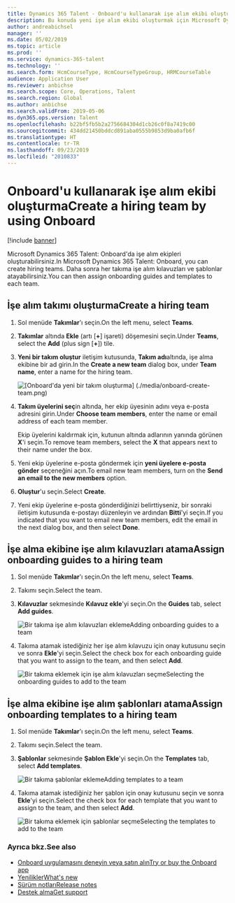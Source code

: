 ```yaml
---
title: Dynamics 365 Talent - Onboard'u kullanarak işe alım ekibi oluşturma
description: Bu konuda yeni işe alım ekibi oluşturmak için Microsoft Dynamics 365 Talent - Onboard uygulamasının nasıl kullanılacağı açıklanmaktadır.
author: andreabichsel
manager: ''
ms.date: 05/02/2019
ms.topic: article
ms.prod: ''
ms.service: dynamics-365-talent
ms.technology: ''
ms.search.form: HcmCourseType, HcmCourseTypeGroup, HRMCourseTable
audience: Application User
ms.reviewer: anbichse
ms.search.scope: Core, Operations, Talent
ms.search.region: Global
ms.author: anbichse
ms.search.validFrom: 2019-05-06
ms.dyn365.ops.version: Talent
ms.openlocfilehash: b22bf5fb5b2a2756684304d1cb26c0f8a7419c00
ms.sourcegitcommit: 434dd21450bddcd891aba0555b9853d9ba0afb6f
ms.translationtype: HT
ms.contentlocale: tr-TR
ms.lasthandoff: 09/23/2019
ms.locfileid: "2010833"
---
```

# <a name="create-a-hiring-team-by-using-onboard"></a><span data-ttu-id="be4d6-103">Onboard'u kullanarak işe alım ekibi oluşturma</span><span class="sxs-lookup"><span data-stu-id="be4d6-103">Create a hiring team by using Onboard</span></span>

[!include [banner](includes/banner.md)]

<span data-ttu-id="be4d6-104">Microsoft Dynamics 365 Talent: Onboard'da işe alım ekipleri oluşturabilirsiniz.</span><span class="sxs-lookup"><span data-stu-id="be4d6-104">In Microsoft Dynamics 365 Talent: Onboard, you can create hiring teams.</span></span> <span data-ttu-id="be4d6-105">Daha sonra her takıma işe alım kılavuzları ve şablonlar atayabilirsiniz.</span><span class="sxs-lookup"><span data-stu-id="be4d6-105">You can then assign onboarding guides and templates to each team.</span></span>

## <a name="create-a-hiring-team"></a><span data-ttu-id="be4d6-106">İşe alım takımı oluşturma</span><span class="sxs-lookup"><span data-stu-id="be4d6-106">Create a hiring team</span></span>

1. <span data-ttu-id="be4d6-107">Sol menüde **Takımlar**'ı seçin.</span><span class="sxs-lookup"><span data-stu-id="be4d6-107">On the left menu, select **Teams**.</span></span>
2. <span data-ttu-id="be4d6-108">**Takımlar** altında **Ekle** (artı \[**+**\] işareti) döşemesini seçin.</span><span class="sxs-lookup"><span data-stu-id="be4d6-108">Under **Teams**, select the **Add** (plus sign \[**+**\]) tile.</span></span>
3. <span data-ttu-id="be4d6-109">**Yeni bir takım oluştur** iletişim kutusunda, **Takım adı**altında, işe alma ekibine bir ad girin.</span><span class="sxs-lookup"><span data-stu-id="be4d6-109">In the **Create a new team** dialog box, under **Team name**, enter a name for the hiring team.</span></span>

    ![[Onboard'da yeni bir takım oluşturma] (./media/onboard-create-team.png)](./media/onboard-create-team.png)

4. <span data-ttu-id="be4d6-111">**Takım üyelerini seç**in altında, her ekip üyesinin adını veya e-posta adresini girin.</span><span class="sxs-lookup"><span data-stu-id="be4d6-111">Under **Choose team members**, enter the name or email address of each team member.</span></span>

    <span data-ttu-id="be4d6-112">Ekip üyelerini kaldırmak için, kutunun altında adlarının yanında görünen **X**'i seçin.</span><span class="sxs-lookup"><span data-stu-id="be4d6-112">To remove team members, select the **X** that appears next to their name under the box.</span></span>

5. <span data-ttu-id="be4d6-113">Yeni ekip üyelerine e-posta göndermek için **yeni üyelere e-posta gönder** seçeneğini açın.</span><span class="sxs-lookup"><span data-stu-id="be4d6-113">To email new team members, turn on the **Send an email to the new members** option.</span></span>
6. <span data-ttu-id="be4d6-114">**Oluştur**'u seçin.</span><span class="sxs-lookup"><span data-stu-id="be4d6-114">Select **Create**.</span></span>
7. <span data-ttu-id="be4d6-115">Yeni ekip üyelerine e-posta gönderdiğinizi belirttiyseniz, bir sonraki iletişim kutusunda e-postayı düzenleyin ve ardından **Bitti**'yi seçin.</span><span class="sxs-lookup"><span data-stu-id="be4d6-115">If you indicated that you want to email new team members, edit the email in the next dialog box, and then select **Done**.</span></span>

## <a name="assign-onboarding-guides-to-a-hiring-team"></a><span data-ttu-id="be4d6-116">İşe alma ekibine işe alım kılavuzları atama</span><span class="sxs-lookup"><span data-stu-id="be4d6-116">Assign onboarding guides to a hiring team</span></span>

1. <span data-ttu-id="be4d6-117">Sol menüde **Takımlar**'ı seçin.</span><span class="sxs-lookup"><span data-stu-id="be4d6-117">On the left menu, select **Teams**.</span></span>
2. <span data-ttu-id="be4d6-118">Takımı seçin.</span><span class="sxs-lookup"><span data-stu-id="be4d6-118">Select the team.</span></span>
3. <span data-ttu-id="be4d6-119">**Kılavuzlar** sekmesinde **Kılavuz ekle**'yi seçin.</span><span class="sxs-lookup"><span data-stu-id="be4d6-119">On the **Guides** tab, select **Add guides**.</span></span>

    ![[<span data-ttu-id="be4d6-120">Bir takıma işe alım kılavuzları ekleme</span><span class="sxs-lookup"><span data-stu-id="be4d6-120">Adding onboarding guides to a team</span></span>](./media/onboard-add-guides-to-team.png)](./media/onboard-add-guides-to-team.png)

4. <span data-ttu-id="be4d6-121">Takıma atamak istediğiniz her işe alım kılavuzu için onay kutusunu seçin ve sonra **Ekle**'yi seçin.</span><span class="sxs-lookup"><span data-stu-id="be4d6-121">Select the check box for each onboarding guide that you want to assign to the team, and then select **Add**.</span></span>

    ![[<span data-ttu-id="be4d6-122">Bir takıma eklemek için işe alım kılavuzları seçme</span><span class="sxs-lookup"><span data-stu-id="be4d6-122">Selecting the onboarding guides to add to the team</span></span>](./media/onboard-select-guides.png)](./media/onboard-select-guides.png)

## <a name="assign-onboarding-templates-to-a-hiring-team"></a><span data-ttu-id="be4d6-123">İşe alma ekibine işe alım şablonları atama</span><span class="sxs-lookup"><span data-stu-id="be4d6-123">Assign onboarding templates to a hiring team</span></span>

1. <span data-ttu-id="be4d6-124">Sol menüde **Takımlar**'ı seçin.</span><span class="sxs-lookup"><span data-stu-id="be4d6-124">On the left menu, select **Teams**.</span></span>
2. <span data-ttu-id="be4d6-125">Takımı seçin.</span><span class="sxs-lookup"><span data-stu-id="be4d6-125">Select the team.</span></span>
3. <span data-ttu-id="be4d6-126">**Şablonlar** sekmesinde **Şablon Ekle**'yi seçin.</span><span class="sxs-lookup"><span data-stu-id="be4d6-126">On the **Templates** tab, select **Add templates**.</span></span>

    ![[<span data-ttu-id="be4d6-127">Bir takıma şablonlar ekleme</span><span class="sxs-lookup"><span data-stu-id="be4d6-127">Adding templates to a team</span></span>](./media/onboard-add-templates-to-team.png)](./media/onboard-add-templates-to-team.png)

4. <span data-ttu-id="be4d6-128">Takıma atamak istediğiniz her şablon için onay kutusunu seçin ve sonra **Ekle**'yi seçin.</span><span class="sxs-lookup"><span data-stu-id="be4d6-128">Select the check box for each template that you want to assign to the team, and then select **Add**.</span></span>

    ![[<span data-ttu-id="be4d6-129">Bir takıma eklemek için şablonlar seçme</span><span class="sxs-lookup"><span data-stu-id="be4d6-129">Selecting the templates to add to the team</span></span>](./media/onboard-select-templates.png)](./media/onboard-select-templates.png)

### <a name="see-also"></a><span data-ttu-id="be4d6-130">Ayrıca bkz.</span><span class="sxs-lookup"><span data-stu-id="be4d6-130">See also</span></span>

- [<span data-ttu-id="be4d6-131">Onboard uygulamasını deneyin veya satın alın</span><span class="sxs-lookup"><span data-stu-id="be4d6-131">Try or buy the Onboard app</span></span>](https://dynamics.microsoft.com/talent/onboard/)
- [<span data-ttu-id="be4d6-132">Yenilikler</span><span class="sxs-lookup"><span data-stu-id="be4d6-132">What's new</span></span>](./whats-new.md)
- [<span data-ttu-id="be4d6-133">Sürüm notları</span><span class="sxs-lookup"><span data-stu-id="be4d6-133">Release notes</span></span>](https://docs.microsoft.com/business-applications-release-notes/index)
- [<span data-ttu-id="be4d6-134">Destek alma</span><span class="sxs-lookup"><span data-stu-id="be4d6-134">Get support</span></span>](./talent-support.md)
